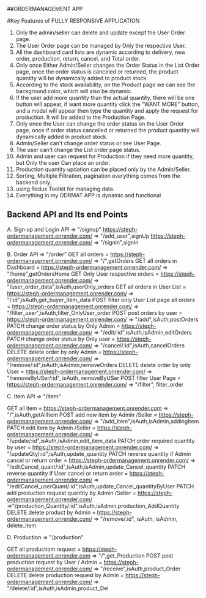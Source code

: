 ##ORDERMANAGEMENT APP

#Key Features of FULLY RESPONSIVE APPLICATION

1. Only the admin/seller can delete and update except the User Order page.
2. The User Order page can be managed by Only the respective User.
3. All the dashboard card lists are dynamic according to delivery, new order, production, return, cancel, and Total order.
4. Only once Either Admin/Seller changes the Order Status in the List Order page, once the order status is canceled or returned, the product quantity will be dynamically added to product stock.
5. According to the stock availability, on the Product page we can see the background color, which will also be dynamic.
6. If the user add more quantity than the actual quantity, there will be one button will appear, if want more quantity click the "WANT MORE" button,
    and a modal will appear then type the quantity and apply the request for production. It will be added to the Production Page.  
7. Only once the User can change the order status on the User Order page, once if order status cancelled or returned the product quantity will dynamically added in product stock.
8. Admin/Seller can't change order status or see User Page.
9. The user can't change the List order page status.
10. Admin and user can request for Production if they need more quantity, but Only the user Can place an order.
11. Production quantity updation can be placed only by the Admin/Seller.
12. Sorting, Multiple Filtration, pagination everything comes from the backend only.
13. using Redux Toolkit for managing data.
14. Everything in my ODRMAT APP is dynamic and functional

## Backend API and Its end Points

A. Sign up and  Login API => "/signup"
  https://steph-ordermanagement.onrender.com/ => "/add_user",signUp
  https://steph-ordermanagement.onrender.com/ => "/signin",signin

  
B. Order API  => "/order"
 GET  all orders =  https://steph-ordermanagement.onrender.com/ => "/",getOrders
 GET  all orders in Dashboard =  https://steph-ordermanagement.onrender.com/ => "/home",getOrdersHome
 GET  Only User respective orders =  https://steph-ordermanagement.onrender.com/ => "/user_order_data",isAuth,userOnly_orders
 GET  all orders in User List  =  https://steph-ordermanagement.onrender.com/ => "/:id",isAuth,get_buyer_item_data
 POST  filter only User List page all orders  =  https://steph-ordermanagement.onrender.com/ => "/filter_user",isAuth,filter_OnlyUser_order
 POST  post orders by user =  https://steph-ordermanagement.onrender.com/ => "/add",isAuth,postOrders  
 PATCH change order status by Only Admin =  https://steph-ordermanagement.onrender.com/ => "/edit/:id",isAuth,isAdmin,editOrders
 PATCH  change order status by Only user =  https://steph-ordermanagement.onrender.com/ => "/cancel/:id",isAuth,cancelOrders
 DELETE  delete order by only Admin =  https://steph-ordermanagement.onrender.com/ => "/remove/:id",isAuth,isAdmin,removeOrders
 DELETE  delete order by only User  =  https://steph-ordermanagement.onrender.com/ => "/removeByUSer/:id", isAuth, removeByUSer
 POST filter User Page =  https://steph-ordermanagement.onrender.com/ => "/filter", filter_order
       
 
C. Item API  =>  "/item"
  
 GET  all item   =  https://steph-ordermanagement.onrender.com => "/",isAuth,getAllItem
 POST  add new item by Admin /Seller  =  https://steph-ordermanagement.onrender.com/ => "/add_item",isAuth,isAdmin,addingItem
 PATCH  edit item by Admin /Seller =  https://steph-ordermanagement.onrender.com/ => "/update/:id",isAuth,isAdmin,edit_item_data
 PATCH order required quantity by user =  https://steph-ordermanagement.onrender.com/ => "/updateQty/:id",isAuth,update_quantity
 PATCH  reverse quantity if Admin cancel or return order =  https://steph-ordermanagement.onrender.com/ => "/editCancel_quant/:id",isAuth,isAdmin,update_Cancel_quantity
 PATCH  reverse quantity if User cancel or return order =  https://steph-ordermanagement.onrender.com/ => "/editCancel_userQuant/:id",isAuth,update_Cancel_quantityByUser
 PATCH  add production request quantity by Admin /Seller =  https://steph-ordermanagement.onrender.com/ =>"/production_Quantity/:id",isAuth,isAdmin,production_AddQuantity
 DELETE  delete product by Admin =  https://steph-ordermanagement.onrender.com/ => "/remove/:id", isAuth, isAdmin, delete_item

D. Production => "/production"


 GET  all productiom request   =  https://steph-ordermanagement.onrender.com => "/",get_Production
 POST  post production request by User / Admin =  https://steph-ordermanagement.onrender.com/ => "/receive",isAuth,product_Order
 DELETE  delete production request by Admin =  https://steph-ordermanagement.onrender.com/ => "/delete/:id",isAuth,isAdmin,product_Del


  
   
